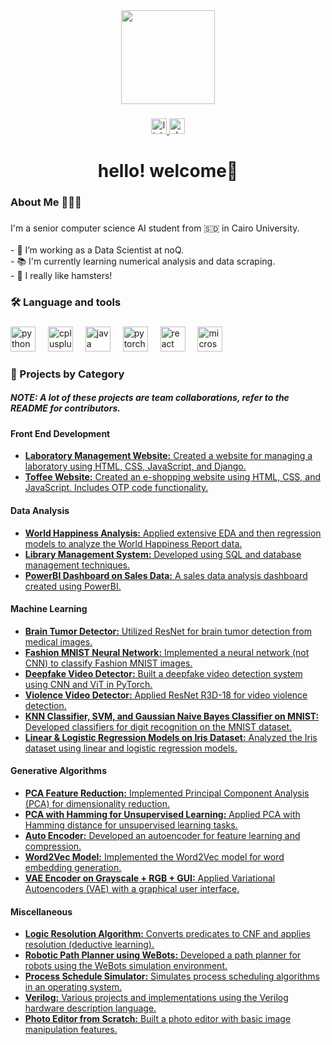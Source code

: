 <div align="center">
  <img height="150" src="https://th.bing.com/th/id/OIP.4fjfyTBVBHJCCKSo3JkyRwHaE5?rs=1&pid=ImgDetMain" />
</div>

###

<div align="center">
  <a href="https://www.linkedin.com/in/selsabeela/" target="_blank">
    <img src="https://img.shields.io/static/v1?message=LinkedIn&logo=linkedin&label=&color=0077B5&logoColor=white&labelColor=&style=for-the-badge" height="25" alt="linkedin logo" />
  </a>
  <a href="https://noq2.slack.com/team/U07135TQM34" target="_blank">
    <img src="https://img.shields.io/static/v1?message=Slack&logo=slack&label=&color=4A154B&logoColor=white&labelColor=&style=for-the-badge" height="25" alt="slack logo" />
  </a>
</div>

###

<h1 align="center">hello! welcome👋</h1>

###

<h3 align="left">About Me 🤸🏽‍♀️</h3>

###

<p align="left">I'm a senior computer science AI student from 🇸🇩 in Cairo University.<br><br>- 🔭 I’m working as a Data Scientist at noQ. <br>- 📚 I'm currently learning numerical analysis and data scraping. <br>- 🐹 I really like hamsters!</p>

###

<h3 align="left">🛠 Language and tools</h3>

###

<div align="left">
  <img src="https://cdn.jsdelivr.net/gh/devicons/devicon/icons/python/python-original.svg" height="40" alt="python logo" />
  <img width="12" />
  <img src="https://cdn.jsdelivr.net/gh/devicons/devicon/icons/cplusplus/cplusplus-original.svg" height="40" alt="cplusplus logo" />
  <img width="12" />
  <img src="https://cdn.jsdelivr.net/gh/devicons/devicon/icons/java/java-original.svg" height="40" alt="java logo" />
  <img width="12" />
  <img src="https://cdn.jsdelivr.net/gh/devicons/devicon/icons/pytorch/pytorch-original.svg" height="40" alt="pytorch logo" />
  <img width="12" />
  <img src="https://cdn.jsdelivr.net/gh/devicons/devicon/icons/react/react-original.svg" height="40" alt="react logo" />
  <img width="12" />
  <img src="https://cdn.jsdelivr.net/gh/devicons/devicon/icons/microsoftsqlserver/microsoftsqlserver-plain.svg" height="40" alt="microsoftsqlserver logo" />
</div>

###

<h3 align="left">💼 Projects by Category</h3>
<h5>NOTE: A lot of these projects are team collaborations, refer to the README for contributors.</h5>

###

<h4 align="left">Front End Development</h4>
<ul align="left">
  <li><a href="https://github.com/SelsabeelA/LabaratoryAssignment"><strong>Laboratory Management Website:</strong> Created a website for managing a laboratory using HTML, CSS, JavaScript, and Django.</a></li>
  <li><a href="https://github.com/SelsabeelA/Toffee"><strong>Toffee Website:</strong> Created an e-shopping website using HTML, CSS, and JavaScript. Includes OTP code functionality.</a></li>
</ul>

<h4 align="left">Data Analysis</h4>
<ul align="left">
  <li><a href="https://github.com/SelsabeelA/World-Happiness-Report-Analysis"><strong>World Happiness Analysis:</strong> Applied extensive EDA and then regression models to analyze the World Happiness Report data.</a></li>
  <li><a href="https://github.com/SelsabeelA/Library-Management-System"><strong>Library Management System:</strong> Developed using SQL and database management techniques.</a></li>
  <li><a href="https://github.com/SelsabeelA/SalesDataDashboard"><strong>PowerBI Dashboard on Sales Data:</strong> A sales data analysis dashboard created using PowerBI.</a></li>
</ul>

<h4 align="left">Machine Learning</h4>
<ul align="left">
  <li><a href="https://github.com/Basma2423/Brain-Tumor-Detection"><strong>Brain Tumor Detector:</strong> Utilized ResNet for brain tumor detection from medical images.</a></li>
  <li><a href="https://github.com/SelsabeelA/Fashion-MNIST-NN"><strong>Fashion MNIST Neural Network:</strong> Implemented a neural network (not CNN) to classify Fashion MNIST images.</a></li>
  <li><a href="https://github.com/zainnabtarrek/DeepFake-Videos-Detection-PyTorch"><strong>Deepfake Video Detector:</strong> Built a deepfake video detection system using CNN and ViT in PyTorch.</a></li>
  <li><a href="https://huggingface.co/spaces/Abdo-Alshoki/Video-Violence-Detection"><strong>Violence Video Detector:</strong> Applied ResNet R3D-18 for video violence detection.</a></li>
  <li><a href="https://github.com/SelsabeelA/MINST_Project"><strong>KNN Classifier, SVM, and Gaussian Naive Bayes Classifier on MNIST:</strong> Developed classifiers for digit recognition on the MNIST dataset.</a></li>
  <li><a href="https://github.com/SelsabeelA/RegressionModels"><strong>Linear & Logistic Regression Models on Iris Dataset:</strong> Analyzed the Iris dataset using linear and logistic regression models.</a></li>
</ul>

<h4 align="left">Generative Algorithms</h4>
<ul align="left">
  <li><a href="https://github.com/SelsabeelA/PCA-Code"><strong>PCA Feature Reduction:</strong> Implemented Principal Component Analysis (PCA) for dimensionality reduction.</a></li>
  <li><a href="https://colab.research.google.com/drive/1vc1jxBCDWUxxmI8EKzndbtmX7MaPkvWi?usp=sharing"><strong>PCA with Hamming for Unsupervised Learning:</strong> Applied PCA with Hamming distance for unsupervised learning tasks.</a></li>
  <li><a href="https://github.com/SelsabeelA/Auto-Encoder-PCA"><strong>Auto Encoder:</strong> Developed an autoencoder for feature learning and compression.</a></li>
  <li><a href="https://github.com/SelsabeelA/Word2VecModel"><strong>Word2Vec Model:</strong> Implemented the Word2Vec model for word embedding generation.</a></li>
  <li><a href="https://github.com/SelsabeelA/Auto-Encoder-PCA"><strong>VAE Encoder on Grayscale + RGB + GUI:</strong> Applied Variational Autoencoders (VAE) with a graphical user interface.</a></li>
</ul>

<h4 align="left">Miscellaneous</h4>
<ul align="left">
  <li><a href="https://github.com/SelsabeelA/LogicResolutionAlgorithm"><strong>Logic Resolution Algorithm:</strong> Converts predicates to CNF and applies resolution (deductive learning).</a></li>
  <li><a href="https://github.com/SelsabeelA/WeBots"><strong>Robotic Path Planner using WeBots:</strong> Developed a path planner for robots using the WeBots simulation environment.</a></li>
  <li><a href="https://github.com/SelsabeelA/ScheduleSimulator"><strong>Process Schedule Simulator:</strong> Simulates process scheduling algorithms in an operating system.</a></li>
  <li><a href="https://github.com/SelsabeelA/Verilog"><strong>Verilog:</strong> Various projects and implementations using the Verilog hardware description language.</a></li>
  <li><a href="https://github.com/SelsabeelA/Photo-Editor"><strong>Photo Editor from Scratch:</strong> Built a photo editor with basic image manipulation features.</a></li>
</ul>
